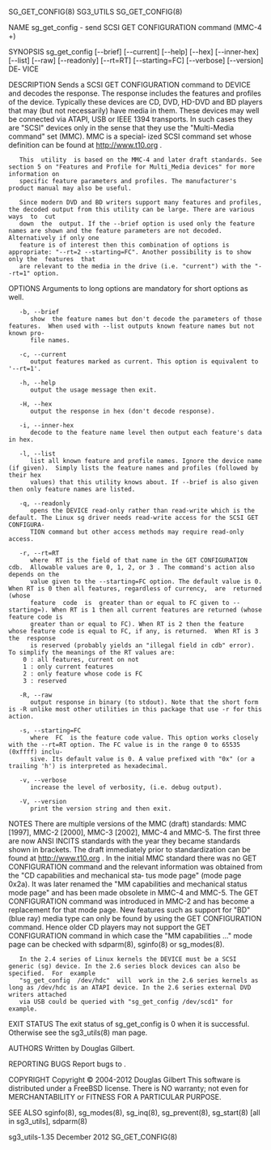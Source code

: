 SG_GET_CONFIG(8)							   SG3_UTILS							      SG_GET_CONFIG(8)

NAME
       sg_get_config - send SCSI GET CONFIGURATION command (MMC-4 +)

SYNOPSIS
       sg_get_config  [--brief] [--current] [--help] [--hex] [--inner-hex] [--list] [--raw] [--readonly] [--rt=RT] [--starting=FC] [--verbose] [--version] DE‐
       VICE

DESCRIPTION
       Sends a SCSI GET CONFIGURATION command to DEVICE and decodes the response. The response includes the features and profiles of  the  device.   Typically
       these  devices are CD, DVD, HD-DVD and BD players that may (but not necessarily) have media in them. These devices may well be connected via ATAPI, USB
       or IEEE 1394 transports. In such cases they are "SCSI" devices only in the sense that they use the "Multi-Media command" set (MMC).  MMC is a  special‐
       ized SCSI command set whose definition can be found at http://www.t10.org .

       This  utility  is based on the MMC-4 and later draft standards. See section 5 on "Features and Profile for Multi_Media devices" for more information on
       specific feature parameters and profiles. The manufacturer's product manual may also be useful.

       Since modern DVD and BD writers support many features and profiles, the decoded output from this utility can be large. There are various	 ways  to  cut
       down  the  output. If the --brief option is used only the feature names are shown and the feature parameters are not decoded. Alternatively if only one
       feature is of interest then this combination of options is appropriate: "--rt=2 --starting=FC". Another possibility is to show only the	features  that
       are relevant to the media in the drive (i.e. "current") with the "--rt=1" option.

OPTIONS
       Arguments to long options are mandatory for short options as well.

       -b, --brief
	      show  the feature names but don't decode the parameters of those features.  When used with --list outputs known feature names but not known pro‐
	      file names.

       -c, --current
	      output features marked as current. This option is equivalent to '--rt=1'.

       -h, --help
	      output the usage message then exit.

       -H, --hex
	      output the response in hex (don't decode response).

       -i, --inner-hex
	      decode to the feature name level then output each feature's data in hex.

       -l, --list
	      list all known feature and profile names. Ignore the device name (if given).  Simply lists the feature names and profiles (followed by their hex
	      values) that this utility knows about. If --brief is also given then only feature names are listed.

       -q, --readonly
	      opens the DEVICE read-only rather than read-write which is the default. The Linux sg driver needs read-write access for the SCSI GET  CONFIGURA‐
	      TION command but other access methods may require read-only access.

       -r, --rt=RT
	      where  RT is the field of that name in the GET CONFIGURATION cdb.	 Allowable values are 0, 1, 2, or 3 . The command's action also depends on the
	      value given to the --starting=FC option. The default value is 0.	When RT is 0 then all features, regardless of currency,	 are  returned	(whose
	      feature  code  is	 greater than or equal to FC given to --starting=). When RT is 1 then all current features are returned (whose feature code is
	      greater than or equal to FC). When RT is 2 then the feature whose feature code is equal to FC, if any, is returned.  When RT is 3	 the  response
	      is reserved (probably yields an "illegal field in cdb" error). To simplify the meanings of the RT values are:
		0 : all features, current on not
		1 : only current features
		2 : only feature whose code is FC
		3 : reserved

       -R, --raw
	      output response in binary (to stdout). Note that the short form is -R unlike most other utilities in this package that use -r for this action.

       -s, --starting=FC
	      where  FC	 is the feature code value. This option works closely with the --rt=RT option. The FC value is in the range 0 to 65535 (0xffff) inclu‐
	      sive. Its default value is 0. A value prefixed with "0x" (or a trailing 'h') is interpreted as hexadecimal.

       -v, --verbose
	      increase the level of verbosity, (i.e. debug output).

       -V, --version
	      print the version string and then exit.

NOTES
       There are multiple versions of the MMC (draft) standards: MMC [1997], MMC-2 [2000],  MMC-3 [2002], MMC-4 and MMC-5. The first three are now ANSI INCITS
       standards with the year they became standards shown in brackets. The draft immediately prior to standardization can be found at http://www.t10.org . In
       the initial MMC standard there was no GET CONFIGURATION command and the relevant information was obtained from the "CD capabilities and mechanical sta‐
       tus mode page" (mode page 0x2a). It was later renamed the "MM capabilities and mechanical status mode page" and has been made  obsolete	in  MMC-4  and
       MMC-5.  The  GET	 CONFIGURATION	command was introduced in MMC-2 and has become a replacement for that mode page. New features such as support for "BD"
       (blue ray) media type can only be found by using the GET CONFIGURATION command. Hence older CD players may not support the GET CONFIGURATION command in
       which case the "MM capabilities ..."  mode page can be checked with sdparm(8), sginfo(8) or sg_modes(8).

       In the 2.4 series of Linux kernels the DEVICE must be a SCSI generic (sg) device. In the 2.6 series block devices can also be  specified.  For  example
       "sg_get_config  /dev/hdc"  will	work in the 2.6 series kernels as long as /dev/hdc is an ATAPI device. In the 2.6 series external DVD writers attached
       via USB could be queried with "sg_get_config /dev/scd1" for example.

EXIT STATUS
       The exit status of sg_get_config is 0 when it is successful. Otherwise see the sg3_utils(8) man page.

AUTHORS
       Written by Douglas Gilbert.

REPORTING BUGS
       Report bugs to <dgilbert at interlog dot com>.

COPYRIGHT
       Copyright © 2004-2012 Douglas Gilbert
       This software is distributed under a FreeBSD license. There is NO warranty; not even for MERCHANTABILITY or FITNESS FOR A PARTICULAR PURPOSE.

SEE ALSO
       sginfo(8), sg_modes(8), sg_inq(8), sg_prevent(8), sg_start(8) [all in sg3_utils], sdparm(8)

sg3_utils-1.35								 December 2012							      SG_GET_CONFIG(8)
